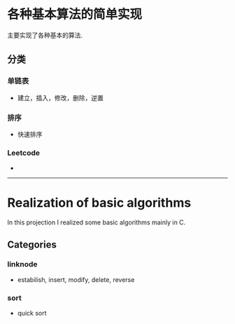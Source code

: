 # 各种基本算法的简单实现  
主要实现了各种基本的算法.

## 分类
### 单链表
- 建立，插入，修改，删除，逆置   

### 排序
- 快速排序

### Leetcode
-




---
# Realization of basic algorithms
In this projection I realized some basic algorithms mainly in C.
## Categories
### linknode
- estabilish, insert, modify, delete, reverse

### sort
- quick sort